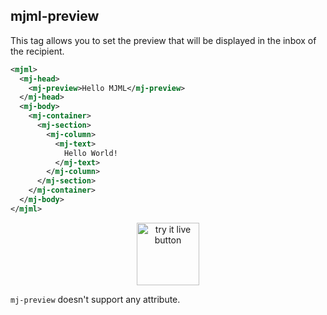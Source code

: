 ## mjml-preview

This tag allows you to set the preview that will be displayed in the inbox of the recipient.

 ```xml
 <mjml>
   <mj-head>
     <mj-preview>Hello MJML</mj-preview>
   </mj-head>
   <mj-body>
     <mj-container>
       <mj-section>
         <mj-column>
           <mj-text>
             Hello World!
           </mj-text>
         </mj-column>
       </mj-section>
     </mj-container>
   </mj-body>
 </mjml>
 ```

<p align="center">
  <a href="https://mjml.io/try-it-live/components/head-preview">
    <img width="100px" src="http://imgh.us/TRYITLIVE.svg" alt="try it live button" />
  </a>
</p>

`mj-preview` doesn't support any attribute.
